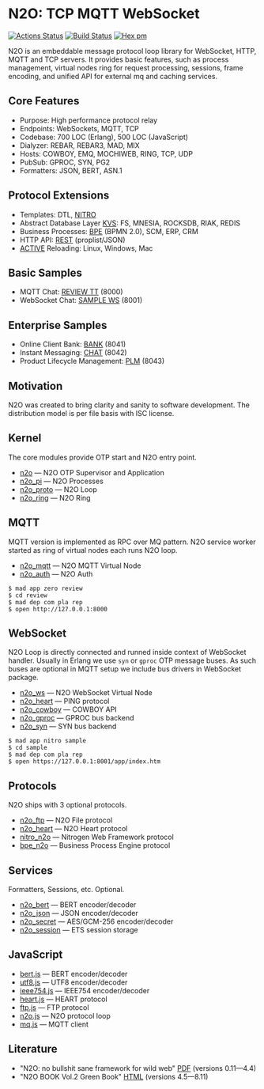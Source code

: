N2O: TCP MQTT WebSocket
=======================

[![Actions Status](https://github.com/synrc/n2o/workflows/mix/badge.svg)](https://github.com/synrc/n2o/actions)
[![Build Status](https://travis-ci.com/synrc/n2o.svg?branch=master)](https://travis-ci.com/synrc/n2o)
[![Hex pm](http://img.shields.io/hexpm/v/n2o.svg?style=flat)](https://hex.pm/packages/n2o)

N2O is an embeddable message protocol loop library for
WebSocket, HTTP, MQTT and TCP servers. It provides basic
features, such as process management, virtual nodes ring for
request processing, sessions, frame encoding, and unified API for external mq and caching services.

Core Features
-------------

* Purpose: High performance protocol relay
* Endpoints: WebSockets, MQTT, TCP
* Codebase: 700 LOC (Erlang), 500 LOC (JavaScript)
* Dialyzer: REBAR, REBAR3, MAD, MIX
* Hosts: COWBOY, EMQ, MOCHIWEB, RING, TCP, UDP
* PubSub: GPROC, SYN, PG2
* Formatters: JSON, BERT, ASN.1

Protocol Extensions
-------------------

* Templates: DTL, <a href="https://nitro.n2o.dev">NITRO</a>
* Abstract Database Layer <a href="https://kvs.n2o.dev">KVS</a>: FS, MNESIA, ROCKSDB, RIAK, REDIS
* Business Processes: <a href="https://bpe.n2o.dev">BPE</a> (BPMN 2.0), SCM, ERP, CRM
* HTTP API: <a href="https://rest.n2o.dev">REST</a> (proplist/JSON)
* <a href="https://active.n2o.dev">ACTIVE</a> Reloading: Linux, Windows, Mac

Basic Samples
-------------
* MQTT Chat: <a href="https://review.n2o.dev">REVIEW TT</a> (8000)
* WebSocket Chat: <a href="https://sample.n2o.dev">SAMPLE WS</a> (8001)

Enterprise Samples
------------------
* Online Client Bank: <a href="https://fin.erp.uno">BANK</a> (8041)
* Instant Messaging: <a href="https://chat.n2o.dev">CHAT</a> (8042)
* Product Lifecycle Management: <a href="https://plm.erp.uno">PLM</a> (8043)

Motivation
----------

N2O was created to bring clarity and sanity to software development.
The distribution model is per file basis with ISC license.

Kernel
------

The core modules provide OTP start and N2O entry point.

* [n2o](https://ws.n2o.dev/man/n2o.htm) — N2O OTP Supervisor and Application
* [n2o_pi](https://ws.n2o.dev/man/n2o_pi.htm) — N2O Processes
* [n2o_proto](https://ws.n2o.dev/man/n2o_proto.htm) — N2O Loop
* [n2o_ring](https://ws.n2o.dev/man/n2o_ring.htm) — N2O Ring

MQTT
----

MQTT version is implemented as RPC over MQ pattern.
N2O service worker started as ring of virtual nodes each runs N2O loop.

* [n2o_mqtt](https://ws.n2o.dev/man/n2o_mqtt.htm) — N2O MQTT Virtual Node
* [n2o_auth](https://ws.n2o.dev/man/n2o_auth.htm) — N2O Auth

```
$ mad app zero review
$ cd review
$ mad dep com pla rep
$ open http://127.0.0.1:8000
```

WebSocket
---------

N2O Loop is directly connected and runned inside context of WebSocket handler.
Usually in Erlang we use `syn` or `gproc` OTP message buses.
As such buses are optional in MQTT setup we include bus drivers in WebSocket package.

* [n2o_ws](https://ws.n2o.dev/man/n2o_ws.htm) — N2O WebSocket Virtual Node
* [n2o_heart](https://ws.n2o.dev/man/n2o_heart.htm) — PING protocol
* [n2o_cowboy](https://ws.n2o.dev/man/n2o_cowboy.htm) — COWBOY API
* [n2o_gproc](https://ws.n2o.dev/man/n2o_gproc.htm) — GPROC bus backend
* [n2o_syn](https://ws.n2o.dev/man/n2o_syn.htm) — SYN bus backend

```
$ mad app nitro sample
$ cd sample
$ mad dep com pla rep
$ open https://127.0.0.1:8001/app/index.htm
```

Protocols
---------

N2O ships with 3 optional protocols.

* [n2o_ftp](https://ws.n2o.dev/man/n2o_ftp.htm) — N2O File protocol
* [n2o_heart](https://ws.n2o.dev/man/n2o_heart.htm) — N2O Heart protocol
* [nitro_n2o](https://nitro.n2o.dev/man/nitro_n2o.htm) — Nitrogen Web Framework protocol
* [bpe_n2o](https://bpe.n2o.dev) — Business Process Engine protocol

Services
--------

Formatters, Sessions, etc. Optional.

* [n2o_bert](https://ws.n2o.dev/man/n2o_bert.htm) — BERT encoder/decoder
* [n2o_json](https://ws.n2o.dev/man/n2o_json.htm) — JSON encoder/decoder
* [n2o_secret](https://ws.n2o.dev/man/n2o_secret.htm)  — AES/GCM-256 encoder/decoder
* [n2o_session](https://ws.n2o.dev/man/n2o_session.htm) — ETS session storage

JavaScript
----------

* [bert.js](https://ws.n2o.dev/man/bert.js.htm) — BERT encoder/decoder
* [utf8.js](https://ws.n2o.dev/man/utf8.js.htm) — UTF8 encoder/decoder
* [ieee754.js](https://ws.n2o.dev/man/ieee754.js.htm) — IEEE754 encoder/decoder
* [heart.js](https://ws.n2o.dev/man/heart.js.htm) — HEART protocol
* [ftp.js](https://ws.n2o.dev/man/ftp.js.htm)  — FTP protocol
* [n2o.js](https://ws.n2o.dev/man/n2o.js.htm) — N2O protocol loop
* [mq.js](https://ws.n2o.dev/man/mq.js.htm) — MQTT client

Literature
----------
* "N2O: no bullshit sane framework for wild web" [PDF](https://n2o.dev/books/n2o.pdf) (versions 0.11—4.4)
* "N2O BOOK Vol.2 Green Book" [HTML](https://n2o.dev/ua/books/vol.2/index.html) (versions 4.5—8.11)

